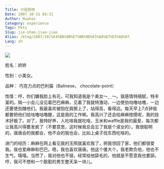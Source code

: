 ```yaml
---
Title: 介绍娇娇
Date: 2007-10-31 04:31
Author: Huahai
Category: experience
Tags: Pets
Slug: jie-shao-jiao-jiao
Alias: /blog/2007/10/%E4%BB%8B%E7%BB%8D%E5%A8%87%E5%A8%87
Lang: zh
---
```


![](http://farm3.static.flickr.com/2296/2253399526_058f95350d.jpg)

姓名：娇娇

性别：小美女。

品种： 巧克力点的巴利猫（Balinese， chocolate-point）

性情：哼，你们嫌我脸上有花，可我知道我是个美女～＿～。我感情特细腻，特丰富的。隔一小会儿没见着巴巴麻麻，见着了我就特激动，一边使劲咕噜咕噜，一边还要使劲蹭他们。我最喜欢被抱在肩膀上了，站得高，看得远。每天早上7点钟我都要把他们给咕噜咕噜醒，这是我的工作嘛。我高兴了还会给麻麻按摸呢，我的技术好极了。对了，我特好养，人吃啥我就吃啥，玉米和waffle是我的最爱，每次都让我高兴得要发疯了（不要意思，这时候我总会忘了我是个淑女的）。我很聪明的，唐唐会的我都会，他不会的我也会，比如上桌子找东西吃啥的。

进门的经历：麻麻在网上看见我的玉照就喜欢我了，把我领回了家，他们都很爱我。我也爱麻麻和巴巴。嗯，我也喜欢唐唐。他这个傻大个，我老欺负他，他也不生气，嘻嘻。当然了，我对他也不错，经常给他舔毛的，他就是不愿意我也要舔。哼，我可不想和一个脏脏的男生整天呆一块儿。
